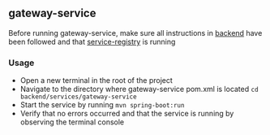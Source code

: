 ## gateway-service

Before running gateway-service, make sure all instructions in [backend](backend/README.md) have been followed and that [service-registry](backend/registry/service-registry/README.md) is running

### Usage
- Open a new terminal in the root of the project
- Navigate to the directory where gateway-service pom.xml is located ``cd backend/services/gateway-service``
- Start the service by running ``mvn spring-boot:run``
- Verify that no errors occurred and that the service is running by observing the terminal console
